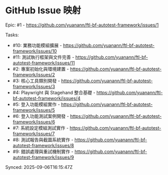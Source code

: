 # GitHub Issue 映射

Epic: #1 - https://github.com/yuanann/ftl-bf-autotest-framework/issues/1

Tasks:
- #10: 業務功能模組擴展 - https://github.com/yuanann/ftl-bf-autotest-framework/issues/10
- #11: 測試執行框架與文件完善 - https://github.com/yuanann/ftl-bf-autotest-framework/issues/11
- #2: 專案初始化與環境建置 - https://github.com/yuanann/ftl-bf-autotest-framework/issues/2
- #3: 核心工具類別開發 - https://github.com/yuanann/ftl-bf-autotest-framework/issues/3
- #4: Playwright 與 Stagehand 整合基礎 - https://github.com/yuanann/ftl-bf-autotest-framework/issues/4
- #5: 登入功能模組實作 - https://github.com/yuanann/ftl-bf-autotest-framework/issues/5
- #6: 登入功能測試案例開發 - https://github.com/yuanann/ftl-bf-autotest-framework/issues/6
- #7: 系統設定模組測試實作 - https://github.com/yuanann/ftl-bf-autotest-framework/issues/7
- #8: 測試報告與截圖系統實作 - https://github.com/yuanann/ftl-bf-autotest-framework/issues/8
- #9: 錯誤處理與重試機制實作 - https://github.com/yuanann/ftl-bf-autotest-framework/issues/9

Synced: 2025-09-06T16:15:47Z

